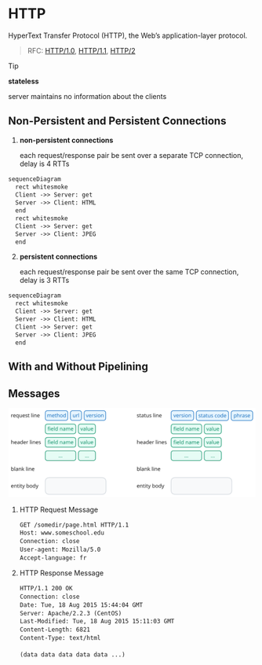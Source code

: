 # HTTP

HyperText Transfer Protocol (HTTP), the Web’s application-layer protocol.

> RFC: [HTTP/1.0](https://datatracker.ietf.org/doc/html/rfc1945), [HTTP/1.1](https://datatracker.ietf.org/doc/html/rfc7230), [HTTP/2](https://datatracker.ietf.org/doc/html/rfc7540)

> [!TIP]
>
> **stateless**
>
> server maintains no information about the clients

## Non-Persistent and Persistent Connections

1. **non-persistent connections**

   each request/response pair be sent over a separate TCP connection, delay is 4 RTTs

```mermaid
sequenceDiagram
  rect whitesmoke
  Client ->> Server: get
  Server ->> Client: HTML
  end
  rect whitesmoke
  Client ->> Server: get
  Server ->> Client: JPEG
  end
```

2. **persistent connections**

   each request/response pair be sent over the same TCP connection, delay is 3 RTTs

```mermaid
sequenceDiagram
  rect whitesmoke
  Client ->> Server: get
  Server ->> Client: HTML
  Client ->> Server: get
  Server ->> Client: JPEG
  end
```

## With and Without Pipelining

## Messages

![message](../imgs/network-http-message.svg)

1. HTTP Request Message

   ```txt
   GET /somedir/page.html HTTP/1.1
   Host: www.someschool.edu
   Connection: close
   User-agent: Mozilla/5.0
   Accept-language: fr
   ```

2. HTTP Response Message

   ```txt
   HTTP/1.1 200 OK
   Connection: close
   Date: Tue, 18 Aug 2015 15:44:04 GMT
   Server: Apache/2.2.3 (CentOS)
   Last-Modified: Tue, 18 Aug 2015 15:11:03 GMT
   Content-Length: 6821
   Content-Type: text/html

   (data data data data data ...)
   ```
